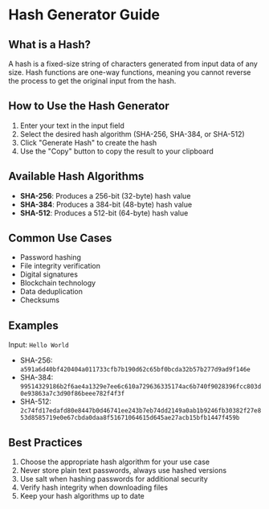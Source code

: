 # Hash Generator Guide

## What is a Hash?

A hash is a fixed-size string of characters generated from input data of any size. Hash functions are one-way functions, meaning you cannot reverse the process to get the original input from the hash.

## How to Use the Hash Generator

1. Enter your text in the input field
2. Select the desired hash algorithm (SHA-256, SHA-384, or SHA-512)
3. Click "Generate Hash" to create the hash
4. Use the "Copy" button to copy the result to your clipboard

## Available Hash Algorithms

- **SHA-256**: Produces a 256-bit (32-byte) hash value
- **SHA-384**: Produces a 384-bit (48-byte) hash value
- **SHA-512**: Produces a 512-bit (64-byte) hash value

## Common Use Cases

- Password hashing
- File integrity verification
- Digital signatures
- Blockchain technology
- Data deduplication
- Checksums

## Examples

Input: `Hello World`
- SHA-256: `a591a6d40bf420404a011733cfb7b190d62c65bf0bcda32b57b277d9ad9f146e`
- SHA-384: `99514329186b2f6ae4a1329e7ee6c610a729636335174ac6b740f9028396fcc803d0e93863a7c3d90f86beee782f4f3f`
- SHA-512: `2c74fd17edafd80e8447b0d46741ee243b7eb74dd2149a0ab1b9246fb30382f27e853d8585719e0e67cbda0daa8f51671064615d645ae27acb15bfb1447f459b`

## Best Practices

1. Choose the appropriate hash algorithm for your use case
2. Never store plain text passwords, always use hashed versions
3. Use salt when hashing passwords for additional security
4. Verify hash integrity when downloading files
5. Keep your hash algorithms up to date 